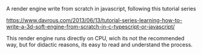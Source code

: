 A render engine write from scratch in javascript, following this tutorial series

https://www.davrous.com/2013/06/13/tutorial-series-learning-how-to-write-a-3d-soft-engine-from-scratch-in-c-typescript-or-javascript/

This render engine runs directly on CPU, wich its not the recommended way, but
for didactic reasons, its easy to read and understand the process.